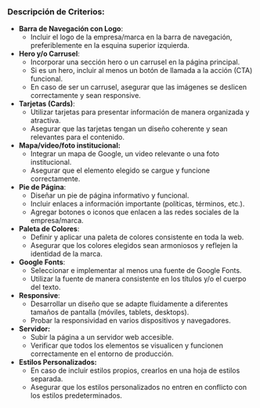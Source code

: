 ### Descripción de Criterios:

- **Barra de Navegación con Logo**:
    - Incluir el logo de la empresa/marca en la barra de navegación, preferiblemente en la esquina superior izquierda.
- **Hero y/o Carrusel**:
    - Incorporar una sección hero o un carrusel en la página principal.
    - Si es un hero, incluir al menos un botón de llamada a la acción (CTA) funcional.
    - En caso de ser un carrusel, asegurar que las imágenes se deslicen correctamente y sean responsive.
- **Tarjetas (Cards)**:
    - Utilizar tarjetas para presentar información de manera organizada y atractiva.
    - Asegurar que las tarjetas tengan un diseño coherente y sean relevantes para el contenido.
- **Mapa/video/foto institucional:**
    - Integrar un mapa de Google, un video relevante o una foto institucional.
    - Asegurar que el elemento elegido se cargue y funcione correctamente.
- **Pie de Página**:
    - Diseñar un pie de página informativo y funcional.
    - Incluir enlaces a información importante (políticas, términos, etc.).
    - Agregar botones o iconos que enlacen a las redes sociales de la empresa/marca.
- **Paleta de Colores**:
    - Definir y aplicar una paleta de colores consistente en toda la web.
    - Asegurar que los colores elegidos sean armoniosos y reflejen la identidad de la marca.
- **Google Fonts**:
    - Seleccionar e implementar al menos una fuente de Google Fonts.
    - Utilizar la fuente de manera consistente en los títulos y/o el cuerpo del texto.
- **Responsive**:
    - Desarrollar un diseño que se adapte fluidamente a diferentes tamaños de pantalla (móviles, tablets, desktops).
    - Probar la responsividad en varios dispositivos y navegadores.
- **Servidor:**
    - Subir la página a un servidor web accesible.
    - Verificar que todos los elementos se visualicen y funcionen correctamente en el entorno de producción.
- **Estilos Personalizados:** 
    - En caso de incluir estilos propios, crearlos en una hoja de estilos separada.
    - Asegurar que los estilos personalizados no entren en conflicto con los estilos predeterminados.
